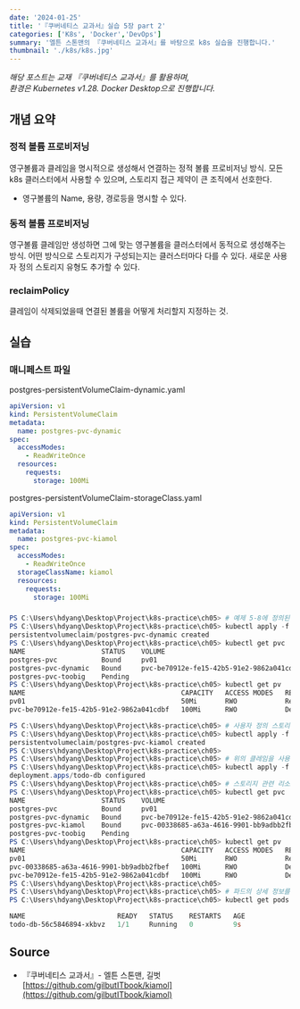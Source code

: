 ```yaml
---
date: '2024-01-25'
title: '『쿠버네티스 교과서』실습 5장 part 2'
categories: ['K8s', 'Docker','DevOps']
summary: '엘튼 스톤맨의 『쿠버네티스 교과서』를 바탕으로 k8s 실습을 진행합니다.'
thumbnail: './k8s/k8s.jpg'
---
```

*해당 포스트는 교재 『쿠버네티스 교과서』를 활용하며,*  
*환경은 Kubernetes v1.28. Docker Desktop으로 진행합니다.* 

## 개념 요약

### 정적 볼륨 프로비저닝
영구볼륨과 클레임을 명시적으로 생성해서 연결하는 정적 볼륨 프로비저닝 방식. 모든 k8s 클러스터에서 사용할 수 있으며, 스토리지 접근 제약이 큰 조직에서 선호한다.  

- 영구볼륨의 Name, 용량, 경로등을 명시할 수 있다.  

### 동적 볼륨 프로비저닝
영구볼륨 클레임만 생성하면 그에 맞는 영구볼륨을 클러스터에서 동적으로 생성해주는 방식. 어떤 방식으로 스토리지가 구성되는지는 클러스터마다 다를 수 있다. 새로운 사용자 정의 스토리지 유형도 추가할 수 있다.

### reclaimPolicy
클레임이 삭제되었을때 연결된 볼륨을 어떻게 처리할지 지정하는 것.


## 실습

### 매니페스트 파일
postgres-persistentVolumeClaim-dynamic.yaml
```yaml
apiVersion: v1
kind: PersistentVolumeClaim
metadata:
  name: postgres-pvc-dynamic
spec:
  accessModes:
    - ReadWriteOnce
  resources:
    requests:
      storage: 100Mi
```
postgres-persistentVolumeClaim-storageClass.yaml
```yaml
apiVersion: v1
kind: PersistentVolumeClaim
metadata:
  name: postgres-pvc-kiamol
spec:
  accessModes:
    - ReadWriteOnce
  storageClassName: kiamol
  resources:
    requests:
      storage: 100Mi
```

### 
```powershell
PS C:\Users\hdyang\Desktop\Project\k8s-practice\ch05> # 예제 5-8에 정의된 영구볼륨클레임을 배치
PS C:\Users\hdyang\Desktop\Project\k8s-practice\ch05> kubectl apply -f todo-list/postgres-persistentVolumeClaim-dynamic.yaml
persistentvolumeclaim/postgres-pvc-dynamic created
PS C:\Users\hdyang\Desktop\Project\k8s-practice\ch05> kubectl get pvc
NAME                   STATUS    VOLUME                                     CAPACITY   ACCESS MODES   STORAGECLASS   AGE
postgres-pvc           Bound     pv01                                       50Mi       RWO                           105m
postgres-pvc-dynamic   Bound     pvc-be70912e-fe15-42b5-91e2-9862a041cdbf   100Mi      RWO            hostpath       5s
postgres-pvc-toobig    Pending                                                                                       68m
PS C:\Users\hdyang\Desktop\Project\k8s-practice\ch05> kubectl get pv
NAME                                       CAPACITY   ACCESS MODES   RECLAIM POLICY   STATUS   CLAIM                          STORAGECLASS   REASON   AGE      
pv01                                       50Mi       RWO            Retain           Bound    default/postgres-pvc                                   111m     
pvc-be70912e-fe15-42b5-91e2-9862a041cdbf   100Mi      RWO            Delete           Bound    default/postgres-pvc-dynamic   hostpath                15s
```
```powershell
PS C:\Users\hdyang\Desktop\Project\k8s-practice\ch05> # 사용자 정의 스토리지 유형이 사용된 영구볼륨클레임을 생성
PS C:\Users\hdyang\Desktop\Project\k8s-practice\ch05> kubectl apply -f storageClass/postgres-persistentVolumeClaim-storageClass.yaml
persistentvolumeclaim/postgres-pvc-kiamol created
PS C:\Users\hdyang\Desktop\Project\k8s-practice\ch05>
PS C:\Users\hdyang\Desktop\Project\k8s-practice\ch05> # 위의 클레임을 사용하도록 데이터베이스 파드를 업데이트
PS C:\Users\hdyang\Desktop\Project\k8s-practice\ch05> kubectl apply -f storageClass/todo-db.yaml
deployment.apps/todo-db configured
PS C:\Users\hdyang\Desktop\Project\k8s-practice\ch05> # 스토리지 관련 리소스를 확인
PS C:\Users\hdyang\Desktop\Project\k8s-practice\ch05> kubectl get pvc
NAME                   STATUS    VOLUME                                     CAPACITY   ACCESS MODES   STORAGECLASS   AGE
postgres-pvc           Bound     pv01                                       50Mi       RWO                           119m
postgres-pvc-dynamic   Bound     pvc-be70912e-fe15-42b5-91e2-9862a041cdbf   100Mi      RWO            hostpath       13m
postgres-pvc-kiamol    Bound     pvc-00338685-a63a-4616-9901-bb9adbb2fbef   100Mi      RWO            kiamol         8s
postgres-pvc-toobig    Pending                                                                                       81m
PS C:\Users\hdyang\Desktop\Project\k8s-practice\ch05> kubectl get pv
NAME                                       CAPACITY   ACCESS MODES   RECLAIM POLICY   STATUS   CLAIM                          STORAGECLASS   REASON   AGE
pv01                                       50Mi       RWO            Retain           Bound    default/postgres-pvc                                   125m
pvc-00338685-a63a-4616-9901-bb9adbb2fbef   100Mi      RWO            Delete           Bound    default/postgres-pvc-kiamol    kiamol                  8s
pvc-be70912e-fe15-42b5-91e2-9862a041cdbf   100Mi      RWO            Delete           Bound    default/postgres-pvc-dynamic   hostpath                13m
PS C:\Users\hdyang\Desktop\Project\k8s-practice\ch05>
PS C:\Users\hdyang\Desktop\Project\k8s-practice\ch05> # 파드의 상세 정보를 확인
PS C:\Users\hdyang\Desktop\Project\k8s-practice\ch05> kubectl get pods -l app=todo-db

NAME                       READY   STATUS    RESTARTS   AGE
todo-db-56c5846894-xkbvz   1/1     Running   0          9s
```

## Source

- 『쿠버네티스 교과서』- 엘튼 스톤맨, 길벗  
  [https://github.com/gilbutITbook/kiamol](https://github.com/gilbutITbook/kiamol)